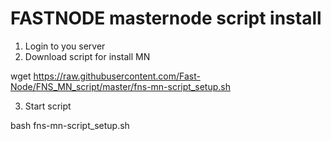 FASTNODE masternode script install
======================================

1. Login to you server
2. Download script for install MN

wget https://raw.githubusercontent.com/Fast-Node/FNS_MN_script/master/fns-mn-script_setup.sh

3. Start script

bash fns-mn-script_setup.sh
